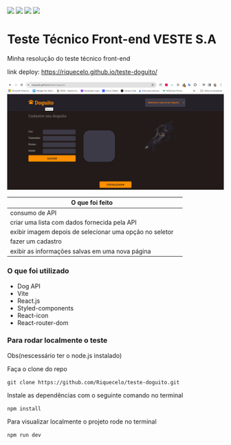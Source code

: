 ![](https://img.shields.io/github/license/Riquecelo/teste-doguito) ![](https://img.shields.io/github/last-commit/Riquecelo/teste-doguito) ![](https://img.shields.io/github/repo-size/Riquecelo/teste-doguito) ![](https://img.shields.io/github/languages/top/Riquecelo/teste-doguito)

# Teste Técnico Front-end VESTE S.A


Minha resolução do teste técnico front-end

link deploy: https://riquecelo.github.io/teste-doguito/
 

 ![](https://github.com/Riquecelo/teste-doguito/blob/main/src/assets/doguito.gif)

|O que foi feito||
|--|--|
|consumo de API||
|criar uma lista com dados fornecida pela API||
|exibir imagem depois de selecionar uma opção no seletor||
|fazer um cadastro ||
|exibir as informações salvas em uma nova página||

### O que foi utilizado
- Dog API
- Vite
- React.js
- Styled-components
- React-icon
- React-router-dom

### Para rodar localmente o teste
Obs(nescessário ter o node.js instalado)

Faça o clone do repo 
```
git clone https://github.com/Riquecelo/teste-doguito.git
```

Instale as dependências com o seguinte comando no terminal
```
npm install
```

Para visualizar localmente o projeto rode no terminal
```
npm run dev
```
